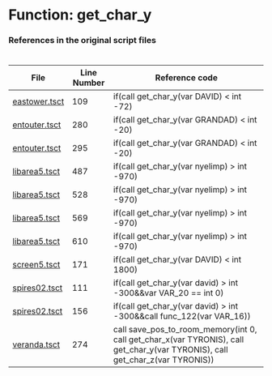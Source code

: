 # Function: get_char_y 
### References in the original script files

#

| File | Line Number | Reference code |
| --- | --- | --- |
| [eastower.tsct](../../../out/eastower.tsct#L109) | 109 | if(call get_char_y(var DAVID) < int -72) |
| [entouter.tsct](../../../out/entouter.tsct#L280) | 280 | if(call get_char_y(var GRANDAD) < int -20) |
| [entouter.tsct](../../../out/entouter.tsct#L295) | 295 | if(call get_char_y(var GRANDAD) < int -20) |
| [libarea5.tsct](../../../out/libarea5.tsct#L487) | 487 | if(call get_char_y(var nyelimp) > int -970) |
| [libarea5.tsct](../../../out/libarea5.tsct#L528) | 528 | if(call get_char_y(var nyelimp) > int -970) |
| [libarea5.tsct](../../../out/libarea5.tsct#L569) | 569 | if(call get_char_y(var nyelimp) > int -970) |
| [libarea5.tsct](../../../out/libarea5.tsct#L610) | 610 | if(call get_char_y(var nyelimp) > int -970) |
| [screen5.tsct](../../../out/screen5.tsct#L171) | 171 | if(call get_char_y(var DAVID) < int 1800) |
| [spires02.tsct](../../../out/spires02.tsct#L111) | 111 | if(call get_char_y(var david) > int -300&&var VAR_20 == int 0) |
| [spires02.tsct](../../../out/spires02.tsct#L156) | 156 | if(call get_char_y(var david) > int -300&&call func_122(var VAR_16)) |
| [veranda.tsct](../../../out/veranda.tsct#L274) | 274 | call save_pos_to_room_memory(int 0, call get_char_x(var TYRONIS), call get_char_y(var TYRONIS), call get_char_z(var TYRONIS)) |
